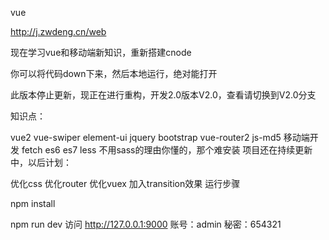 vue

http://j.zwdeng.cn/web

现在学习vue和移动端新知识，重新搭建cnode

你可以将代码down下来，然后本地运行，绝对能打开

此版本停止更新，现正在进行重构，开发2.0版本V2.0，查看请切换到V2.0分支

知识点：

vue2
vue-swiper
element-ui
jquery
bootstrap
vue-router2
js-md5
移动端开发
fetch
es6 es7
less 不用sass的理由你懂的，那个难安装
项目还在持续更新中，以后计划：

优化css
优化router
优化vuex
加入transition效果
运行步骤

npm install

npm run dev
访问 http://127.0.0.1:9000
账号：admin
秘密：654321

 
